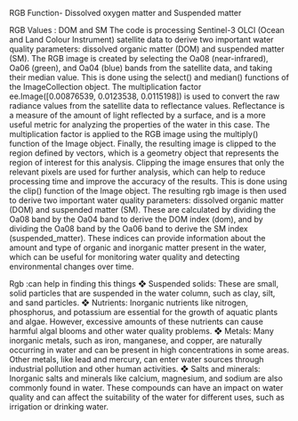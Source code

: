 RGB Function- Dissolved oxygen matter and Suspended matter


RGB Values : DOM and SM
The code is processing Sentinel-3 OLCI (Ocean and Land Colour Instrument) satellite data to derive two important water quality parameters: dissolved organic matter (DOM) and suspended matter (SM). The RGB image is created by selecting the Oa08 (near-infrared), Oa06 (green), and Oa04 (blue) bands from the satellite data, and taking their median value. This is done using the select() and median() functions of the ImageCollection object.
The multiplication factor ee.Image([0.00876539, 0.0123538, 0.0115198]) is used to convert the raw radiance values from the satellite data to reflectance values. Reflectance is a measure of the amount of light reflected by a surface, and is a more useful metric for analyzing the properties of the water in this case. The multiplication factor is applied to the RGB image using the multiply() function of the Image object.
Finally, the resulting image is clipped to the region defined by vectors, which is a geometry object that represents the region of interest for this analysis. Clipping the image ensures that only the relevant pixels are used for further analysis, which can help to reduce processing time and improve the accuracy of the results. This is done using the clip() function of the Image object.
The resulting rgb image is then used to derive two important water quality parameters: dissolved organic matter (DOM) and suspended matter (SM). These are calculated by dividing the Oa08 band by the Oa04 band to derive the DOM index (dom), and by dividing the Oa08 band by the Oa06 band to derive the SM index (suspended_matter). These indices can provide information about the amount and type of organic and inorganic matter present in the water, which can be useful for monitoring water quality and detecting environmental changes over time.










Rgb :can help in finding this things 
❖	Suspended solids: These are small, solid particles that are suspended in the water column, such as clay, silt, and sand particles.
❖	Nutrients: Inorganic nutrients like nitrogen, phosphorus, and potassium are essential for the growth of aquatic plants and algae. However, excessive amounts of these nutrients can cause harmful algal blooms and other water quality problems.
❖	Metals: Many inorganic metals, such as iron, manganese, and copper, are naturally occurring in water and can be present in high concentrations in some areas. Other metals, like lead and mercury, can enter water sources through industrial pollution and other human activities.
❖	Salts and minerals: Inorganic salts and minerals like calcium, magnesium, and sodium are also commonly found in water. These compounds can have an impact on water quality and can affect the suitability of the water for different uses, such as irrigation or drinking water.



